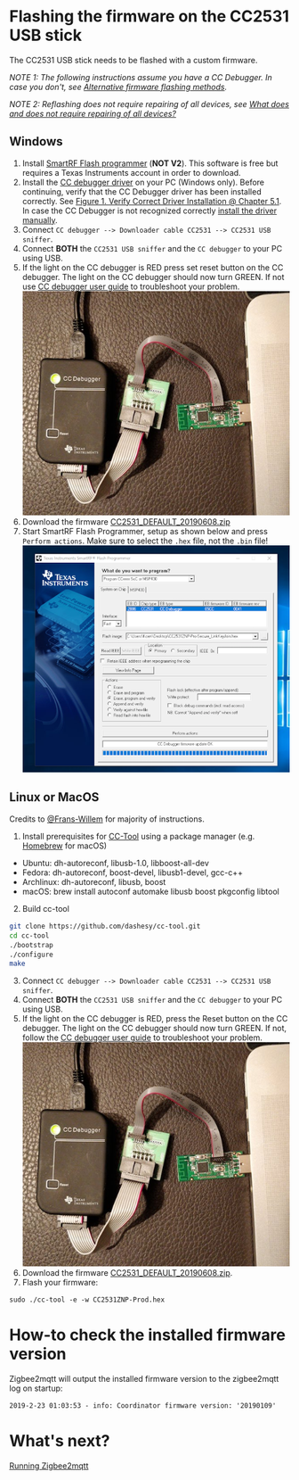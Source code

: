 ---
---
# Flashing the firmware on the CC2531 USB stick
The CC2531 USB stick needs to be flashed with a custom firmware.

*NOTE 1: The following instructions assume you have a CC Debugger. In case you don't, see [Alternative firmware flashing methods](../information/alternative_flashing_methods.md).*

*NOTE 2: Reflashing does not require repairing of all devices, see [What does and does not require repairing of all devices?](../information/what_does_and_doesnt_require_repairing.md)*

## Windows
1. Install [SmartRF Flash programmer](http://www.ti.com/tool/flash-programmer) (**NOT V2**). This software is free but requires a Texas Instruments account in order to download.
2. Install the [CC debugger driver](http://www.ti.com/general/docs/lit/getliterature.tsp?baseLiteratureNumber=swrc212&fileType=zip) on your PC (Windows only). Before continuing, verify that the CC Debugger driver has been installed correctly. See [Figure 1. Verify Correct Driver Installation @ Chapter 5.1](http://www.ti.com/lit/ug/swru197h/swru197h.pdf). In case the CC Debugger is not recognized correctly [install the driver manually](https://www.youtube.com/watch?v=jyKrxxXOvQY).
2. Connect `CC debugger --> Downloader cable CC2531 --> CC2531 USB sniffer`.
3. Connect **BOTH** the `CC2531 USB sniffer` and the `CC debugger` to your PC using USB.
3. If the light on the CC debugger is RED press set reset button on the CC debugger. The light on the CC debugger should now turn GREEN. If not use [CC debugger user guide](http://www.ti.com/lit/ug/swru197h/swru197h.pdf) to troubleshoot your problem.
![How to connect](../images/connected.jpg)
4. Download the firmware [CC2531_DEFAULT_20190608.zip](https://github.com/Koenkk/Z-Stack-firmware/raw/master/coordinator/Z-Stack_Home_1.2/bin/default/CC2531_DEFAULT_20190608.zip)
5. Start SmartRF Flash Programmer, setup as shown below and press `Perform actions`. Make sure to select the `.hex` file, not the `.bin` file!
![SmartRF Flash Programmer](../images/smartrf.png)

## Linux or MacOS
Credits to [@Frans-Willem](https://github.com/frans-Willem) for majority of instructions.

1. Install prerequisites for [CC-Tool](https://github.com/dashesy/cc-tool) using a package manager (e.g. [Homebrew](https://brew.sh/) for macOS)
* Ubuntu: dh-autoreconf, libusb-1.0, libboost-all-dev
* Fedora: dh-autoreconf, boost-devel, libusb1-devel, gcc-c++
* Archlinux: dh-autoreconf, libusb, boost
* macOS: brew install autoconf automake libusb boost pkgconfig libtool

2. Build cc-tool
```bash
git clone https://github.com/dashesy/cc-tool.git
cd cc-tool
./bootstrap
./configure
make
```
3. Connect `CC debugger --> Downloader cable CC2531 --> CC2531 USB sniffer`.
4. Connect **BOTH** the `CC2531 USB sniffer` and the `CC debugger` to your PC using USB.
5. If the light on the CC debugger is RED, press the Reset button on the CC debugger. The light on the CC debugger should now turn GREEN. If not, follow the [CC debugger user guide](http://www.ti.com/lit/ug/swru197h/swru197h.pdf) to troubleshoot your problem.
![How to connect](../images/connected.jpg)
6. Download the firmware [CC2531_DEFAULT_20190608.zip](https://github.com/Koenkk/Z-Stack-firmware/raw/master/coordinator/Z-Stack_Home_1.2/bin/default/CC2531_DEFAULT_20190608.zip).
7. Flash your firmware:
```
sudo ./cc-tool -e -w CC2531ZNP-Prod.hex
```

# How-to check the installed firmware version
Zigbee2mqtt will output the installed firmware version to the zigbee2mqtt log on startup:
```
2019-2-23 01:03:53 - info: Coordinator firmware version: '20190109'
```

# What's next?
[Running Zigbee2mqtt](running_zigbee2mqtt.md)
